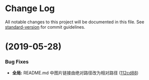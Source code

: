 # Change Log

All notable changes to this project will be documented in this file. See [standard-version](https://github.com/conventional-changelog/standard-version) for commit guidelines.

# [](https://github.com/kyushuzhao/learn-git-flow/compare/v1.0.0...v) (2019-05-28)


### Bug Fixes

* **全局:** README.md 中图片链接由绝对路径改为相对路径 ([112cd88](https://github.com/kyushuzhao/learn-git-flow/commit/112cd88))
